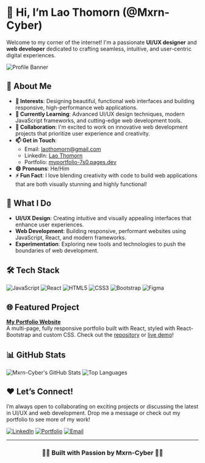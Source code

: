 # 👋 Hi, I’m Lao Thomorn (@Mxrn-Cyber)

Welcome to my corner of the internet! I'm a passionate **UI/UX designer** and **web developer** dedicated to crafting seamless, intuitive, and user-centric digital experiences.

![Profile Banner](https://github.com/Mxrn-Cyber/Mxrn-Cyber/blob/master/myportfolio.png)

## 🌟 About Me

- **👀 Interests**: Designing beautiful, functional web interfaces and building responsive, high-performance web applications.
- **🌱 Currently Learning**: Advanced UI/UX design techniques, modern JavaScript frameworks, and cutting-edge web development tools.
- **💞️ Collaboration**: I'm excited to work on innovative web development projects that prioritize user experience and creativity.
- **📫 Get in Touch**:
  - Email: [laothomorn@gmail.com](mailto:laothomorn@gmail.com)
  - LinkedIn: [Lao Thomorn](https://www.linkedin.com/in/lao-thomorn-347a4b28b/)
  - Portfolio: [myportfolio-7s0.pages.dev](https://myportfolio-7s0.pages.dev/)
- **😄 Pronouns**: He/Him
- **⚡ Fun Fact**: I love blending creativity with code to build web applications that are both visually stunning and highly functional!

## 🚀 What I Do

- **UI/UX Design**: Creating intuitive and visually appealing interfaces that enhance user experiences.
- **Web Development**: Building responsive, performant websites using JavaScript, React, and modern frameworks.
- **Experimentation**: Exploring new tools and technologies to push the boundaries of web development.

## 🛠️ Tech Stack

![JavaScript](https://img.shields.io/badge/-JavaScript-333333?style=flat-square&logo=javascript)
![React](https://img.shields.io/badge/-React-333333?style=flat-square&logo=react)
![HTML5](https://img.shields.io/badge/-HTML5-333333?style=flat-square&logo=html5)
![CSS3](https://img.shields.io/badge/-CSS3-333333?style=flat-square&logo=css3)
![Bootstrap](https://img.shields.io/badge/-Bootstrap-333333?style=flat-square&logo=bootstrap)
![Figma](https://img.shields.io/badge/-Figma-333333?style=flat-square&logo=figma)

## 🌐 Featured Project

**[My Portfolio Website](https://myportfolio-7s0.pages.dev/)**  
A multi-page, fully responsive portfolio built with React, styled with React-Bootstrap and custom CSS. Check out the [repository](https://github.com/Mxrn-Cyber?tab=repositories) or [live demo](https://myportfolio-7s0.pages.dev/)!

## 📊 GitHub Stats

![Mxrn-Cyber's GitHub Stats](https://github-readme-stats.vercel.app/api?username=Mxrn-Cyber&show_icons=true&theme=radical&hide_border=true)
![Top Languages](https://github-readme-stats.vercel.app/api/top-langs/?username=Mxrn-Cyber&layout=compact&theme=radical&hide_border=true)

## ❤️ Let’s Connect!

I’m always open to collaborating on exciting projects or discussing the latest in UI/UX and web development. Drop me a message or check out my portfolio to see more of my work!

[![LinkedIn](https://img.shields.io/badge/-LinkedIn-0077B5?style=flat-square&logo=linkedin)](https://www.linkedin.com/in/lao-thomorn-347a4b28b/)
[![Portfolio](https://img.shields.io/badge/-Portfolio-333333?style=flat-square&logo=web)](https://myportfolio-7s0.pages.dev/)
[![Email](https://img.shields.io/badge/-Email-D14836?style=flat-square&logo=gmail)](mailto:laothomorn@gmail.com)

---

<h3 align="center">🥷🏻 Built with Passion by Mxrn-Cyber 🥷🏻</h3>
